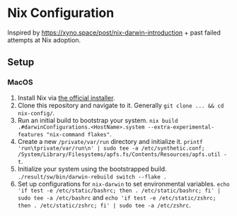 # Nix Configuration

Inspired by https://xyno.space/post/nix-darwin-introduction + past failed attempts at Nix adoption.

## Setup

### MacOS
1. Install Nix via [the official installer](https://nixos.org/download.html).
1. Clone this repository and navigate to it. Generally `git clone ... && cd nix-config/`.
1. Run an initial build to bootstrap your system. `nix build .#darwinConfigurations.<HostName>.system --extra-experimental-features "nix-command flakes"`.
1. Create a new `/private/var/run` directory and initialize it. `printf 'run\tprivate/var/run\n' | sudo tee -a /etc/synthetic.conf; /System/Library/Filesystems/apfs.fs/Contents/Resources/apfs.util -t`.
1. Initialize your system using the bootstrapped build. `./result/sw/bin/darwin-rebuild switch --flake .`
1. Set up configurations for `nix-darwin` to set environmental variables. `echo 'if test -e /etc/static/bashrc; then . /etc/static/bashrc; fi' | sudo tee -a /etc/bashrc` and `echo 'if test -e /etc/static/zshrc; then . /etc/static/zshrc; fi' | sudo tee -a /etc/zshrc`.
